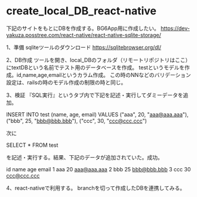 # create_local_DB_react-native

下記のサイトをもとにDBを作成する。BG6App用に作成したい。
https://dev-yakuza.posstree.com/react-native/react-native-sqlite-storage/

1、準備
sqliteツールのダウンロード
https://sqlitebrowser.org/dl/

2、DB作成
ツールを開き、local_DBのフォルダ（リモートリポジトリはここ）にtextDBという名前でテスト用のデータベースを作成。
testというモデルを作成。id,name,age,emailというカラム作成。
この時のNNなどのバリデーション設定は、railsの時のモデル作成の制限の時と同じ。

3、検証
『SQL実行』というタブ内で下記を記述・実行してダミーデータを追加。

INSERT INTO
	test
	(name, age, email)
VALUES
	("aaa",  20, "aaa@aaa.aaa"),
	("bbb",  25, "bbb@bbb.bbb"),
	("ccc",  30, "ccc@ccc.ccc")
  
  次に
  
  SELECT * FROM test
  
 を記述・実行する。結果、下記のデータが追加されていた。成功。
 
id name age email
1	 aaa	20	aaa@aaa.aaa
2	 bbb	25	bbb@bbb.bbb
3	 ccc	30	ccc@ccc.ccc

4、react-nativeで利用する。
branchを切って作成したDBを連携してみる。

